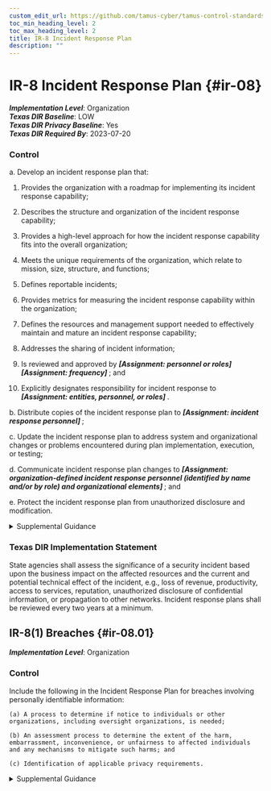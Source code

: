 ```yaml
---
custom_edit_url: https://github.com/tamus-cyber/tamus-control-standards/tree/main/content/tamus.edu/TAMUS_profile.yaml
toc_min_heading_level: 2
toc_max_heading_level: 2
title: IR-8 Incident Response Plan
description: ""
---
```


# IR-8 Incident Response Plan {#ir-08}

_**Implementation Level**_: Organization\
_**Texas DIR Baseline**_: LOW\
_**Texas DIR Privacy Baseline**_: Yes\
_**Texas DIR Required By**_: 2023-07-20

### Control



a. Develop an incident response plan that:

1. Provides the organization with a roadmap for implementing its incident response capability;

2. Describes the structure and organization of the incident response capability;

3. Provides a high-level approach for how the incident response capability fits into the overall organization;

4. Meets the unique requirements of the organization, which relate to mission, size, structure, and functions;

5. Defines reportable incidents;

6. Provides metrics for measuring the incident response capability within the organization;

7. Defines the resources and management support needed to effectively maintain and mature an incident response capability;

8. Addresses the sharing of incident information;

9. Is reviewed and approved by <strong title="ir-08_odp.01"> <em>[Assignment: personnel or roles]</em> </strong> <strong title="ir-08_odp.02"> <em>[Assignment: frequency]</em> </strong> ; and

10. Explicitly designates responsibility for incident response to <strong title="ir-08_odp.03"> <em>[Assignment: entities, personnel, or roles]</em> </strong>.

b. Distribute copies of the incident response plan to <strong title="ir-08_odp.04"> <em>[Assignment: incident response personnel]</em> </strong>;

c. Update the incident response plan to address system and organizational changes or problems encountered during plan implementation, execution, or testing;

d. Communicate incident response plan changes to <strong title="ir-8_prm_5"> <em>[Assignment: organization-defined incident response personnel (identified by name and/or by role) and organizational elements]</em> </strong> ; and

e. Protect the incident response plan from unauthorized disclosure and modification.


<details><summary>Supplemental Guidance</summary>It is important that organizations develop and implement a coordinated approach to incident response. Organizational mission and business functions determine the structure of incident response capabilities. As part of the incident response capabilities, organizations consider the coordination and sharing of information with external organizations, including external service providers and other organizations involved in the supply chain. For incidents involving personally identifiable information (i.e., breaches), include a process to determine whether notice to oversight organizations or affected individuals is appropriate and provide that notice accordingly.</details>

### Texas DIR Implementation Statement

State agencies shall assess the significance of a security incident based upon the business impact on the affected resources and the current and potential technical effect of the incident, e.g., loss of revenue, productivity, access to services, reputation, unauthorized disclosure of confidential information, or propagation to other networks. Incident response plans shall be reviewed every two years at a minimum.



## IR-8(1) Breaches {#ir-08.01}

_**Implementation Level**_: Organization

### Control

Include the following in the Incident Response Plan for breaches involving personally identifiable information:

    (a) A process to determine if notice to individuals or other organizations, including oversight organizations, is needed;

    (b) An assessment process to determine the extent of the harm, embarrassment, inconvenience, or unfairness to affected individuals and any mechanisms to mitigate such harms; and

    (c) Identification of applicable privacy requirements.


<details><summary>Supplemental Guidance</summary>Organizations may be required by law, regulation, or policy to follow specific procedures relating to breaches, including notice to individuals, affected organizations, and oversight bodies; standards of harm; and mitigation or other specific requirements.</details>
